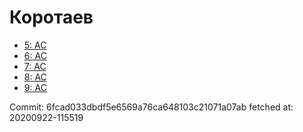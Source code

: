# Коротаев
- [5: AC](5.md)
- [6: AC](6.md)
- [7: AC](7.md)
- [8: AC](8.md)
- [9: AC](9.md)

Commit: 6fcad033dbdf5e6569a76ca648103c21071a07ab
 fetched at: 20200922-115519
